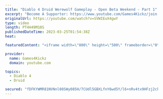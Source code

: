 ```yaml
---
title: "Diablo 4 Druid Werewolf Gameplay - Open Beta Weekend - Part 1"
excerpt: "Become A Supporter: https://www.youtube.com/Games4Kickz/join Lilith has returned to Sanctuary, summoned by a dark ritual ..."
originalUrl: https://youtube.com/watch?v=SVWIEuX4gwY
type: video
length: PT4H49M10S
publishedDateTime: 2023-03-25T01:54:38Z
heat: 

featuredContent: "<iframe width=\"800\" height=\"500\" frameborder=\"0\" src=\"https://www.youtube.com/embed/SVWIEuX4gwY\" allow=\"accelerometer; autoplay; encrypted-media; gyroscope; picture-in-picture\" allowfullscreen></iframe>"

provider:
  name: Games4Kickz
  domain: youtube.com

topics:
  - Diablo 4
  - Druid

secured: "fDFKYWMR81NVNnl08SWy085H/7CUdl5GBXLfnY6wd5Y/l6+nRv4tx9HFzj2ckU7XRJk4gyumuyR4l/FwdkMZFLD4/DRZ3dAmwlaSEW98Im5MVsM0XiTPsClVaDEDGcgV0EuCWjuue4BpYHJm0e7FwKEDbUr1PQ4wc9AJBrUOE2kM9SXJX/K4G1uLaB4Xrzq3IWQA05EJzlzfwogRTHUb7nzwgwgsZzJxZaQ81tI0XfZl+bCVE3qyQGf3aPwYaBAiBySt3gn12K6k3pyHwve4IcjyHrCB+AB4CLbTIpFweCo8aTrBNxgOaYGUAxow+Lo233OfIZws/FbpCIac8hI2VqS9rmrpRkXpLytcxWhofLpmV9g+MnjMhmnXQdWApf8Sp7xiZucCjpGDWAey60PlwimRDtBb3oVryXXK1KBezn4=;su3WcJAtK/wnPfZi2PwSLA=="
---
```


